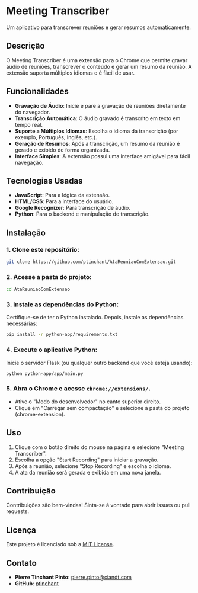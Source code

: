 # Meeting Transcriber

Um aplicativo para transcrever reuniões e gerar resumos automaticamente.

## Descrição

O Meeting Transcriber é uma extensão para o Chrome que permite gravar áudio de reuniões, transcrever o conteúdo e gerar um resumo da reunião. A extensão suporta múltiplos idiomas e é fácil de usar.

## Funcionalidades

- **Gravação de Áudio**: Inicie e pare a gravação de reuniões diretamente do navegador.
- **Transcrição Automática**: O áudio gravado é transcrito em texto em tempo real.
- **Suporte a Múltiplos Idiomas**: Escolha o idioma da transcrição (por exemplo, Português, Inglês, etc.).
- **Geração de Resumos**: Após a transcrição, um resumo da reunião é gerado e exibido de forma organizada.
- **Interface Simples**: A extensão possui uma interface amigável para fácil navegação.

## Tecnologias Usadas

- **JavaScript**: Para a lógica da extensão.
- **HTML/CSS**: Para a interface do usuário.
- **Google Recognizer**: Para transcrição de áudio.
- **Python**: Para o backend e manipulação de transcrição.

## Instalação

### 1. Clone este repositório:

```bash
git clone https://github.com/ptinchant/AtaReuniaoComExtensao.git
```

### 2. Acesse a pasta do projeto:

```bash
cd AtaReuniaoComExtensao
```

### 3. Instale as dependências do Python:

Certifique-se de ter o Python instalado. Depois, instale as dependências necessárias:

```bash
pip install -r python-app/requirements.txt
```

### 4. Execute o aplicativo Python:

Inicie o servidor Flask (ou qualquer outro backend que você esteja usando):

```bash
python python-app/app/main.py
```

### 5. Abra o Chrome e acesse `chrome://extensions/`.

- Ative o "Modo do desenvolvedor" no canto superior direito.
- Clique em "Carregar sem compactação" e selecione a pasta do projeto (chrome-extension).

## Uso

1. Clique com o botão direito do mouse na página e selecione "Meeting Transcriber".
2. Escolha a opção "Start Recording" para iniciar a gravação.
3. Após a reunião, selecione "Stop Recording" e escolha o idioma.
4. A ata da reunião será gerada e exibida em uma nova janela.

## Contribuição

Contribuições são bem-vindas! Sinta-se à vontade para abrir issues ou pull requests.

## Licença

Este projeto é licenciado sob a [MIT License](LICENSE).

## Contato

- **Pierre Tinchant Pinto**: [pierre.pinto@ciandt.com](mailto:pierre.pinto@ciandt.com)
- **GitHub**: [ptinchant](https://github.com/ptinchant)

